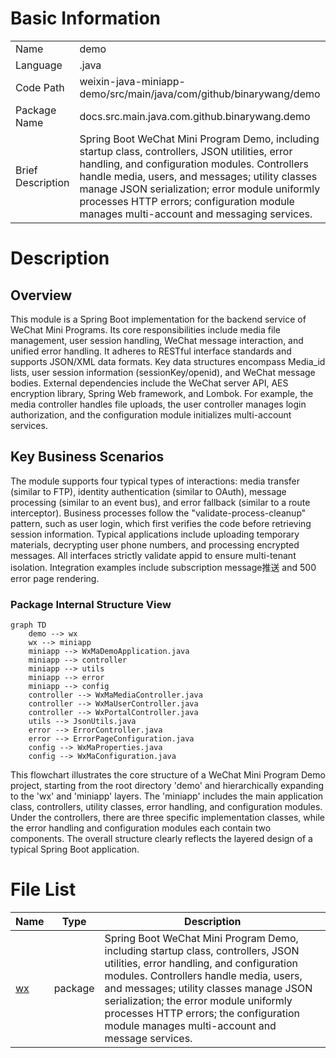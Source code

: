 # Basic Information

|      |      |
|------|------|
| Name | demo |
| Language | .java |
| Code Path | weixin-java-miniapp-demo/src/main/java/com/github/binarywang/demo |
| Package Name | docs.src.main.java.com.github.binarywang.demo |
| Brief Description | Spring Boot WeChat Mini Program Demo, including startup class, controllers, JSON utilities, error handling, and configuration modules. Controllers handle media, users, and messages; utility classes manage JSON serialization; error module uniformly processes HTTP errors; configuration module manages multi-account and messaging services. |

# Description

## Overview  
This module is a Spring Boot implementation for the backend service of WeChat Mini Programs. Its core responsibilities include media file management, user session handling, WeChat message interaction, and unified error handling. It adheres to RESTful interface standards and supports JSON/XML data formats. Key data structures encompass Media_id lists, user session information (sessionKey/openid), and WeChat message bodies. External dependencies include the WeChat server API, AES encryption library, Spring Web framework, and Lombok. For example, the media controller handles file uploads, the user controller manages login authorization, and the configuration module initializes multi-account services.  

## Key Business Scenarios  
The module supports four typical types of interactions: media transfer (similar to FTP), identity authentication (similar to OAuth), message processing (similar to an event bus), and error fallback (similar to a route interceptor). Business processes follow the "validate-process-cleanup" pattern, such as user login, which first verifies the code before retrieving session information. Typical applications include uploading temporary materials, decrypting user phone numbers, and processing encrypted messages. All interfaces strictly validate appid to ensure multi-tenant isolation. Integration examples include subscription message推送 and 500 error page rendering.


### Package Internal Structure View

```mermaid
graph TD
    demo --> wx
    wx --> miniapp
    miniapp --> WxMaDemoApplication.java
    miniapp --> controller
    miniapp --> utils
    miniapp --> error
    miniapp --> config
    controller --> WxMaMediaController.java
    controller --> WxMaUserController.java
    controller --> WxPortalController.java
    utils --> JsonUtils.java
    error --> ErrorController.java
    error --> ErrorPageConfiguration.java
    config --> WxMaProperties.java
    config --> WxMaConfiguration.java
```

This flowchart illustrates the core structure of a WeChat Mini Program Demo project, starting from the root directory 'demo' and hierarchically expanding to the 'wx' and 'miniapp' layers. The 'miniapp' includes the main application class, controllers, utility classes, error handling, and configuration modules. Under the controllers, there are three specific implementation classes, while the error handling and configuration modules each contain two components. The overall structure clearly reflects the layered design of a typical Spring Boot application.

# File List

| Name   | Type  | Description |
|-------|------|-------------|
| [wx](wx/_module.md) | package | Spring Boot WeChat Mini Program Demo, including startup class, controllers, JSON utilities, error handling, and configuration modules. Controllers handle media, users, and messages; utility classes manage JSON serialization; the error module uniformly processes HTTP errors; the configuration module manages multi-account and message services. |


